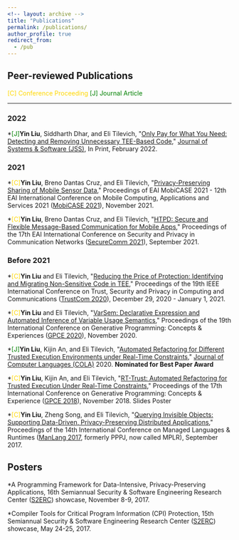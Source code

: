 ```yaml
---
<!-- layout: archive -->
title: "Publications"
permalink: /publications/
author_profile: true
redirect_from:
  - /pub
---
```


## Peer-reviewed Publications

<font color=Gold>[C] Conference Proceeding</font> <font color=Green>[J] Journal Article</font>
<!-- <font color=Gold>[C]</font> -->
<!-- <font color=Green>[J]</font> --> 
------

### 2022
  *<font color=Green>[J]</font>**Yin Liu**, Siddharth Dhar, and Eli Tilevich, "[Only Pay for What You Need: Detecting and Removing Unnecessary TEE-Based Code](https://people.cs.vt.edu/tilevich/papers/TEEInsourcingJSS.pdf),"  [Journal of Systems & Software (JSS)](https://www.journals.elsevier.com/journal-of-systems-and-software), In Print, February 2022. 

### 2021
  *<font color=Gold>[C]</font>**Yin Liu**, Breno Dantas Cruz, and Eli Tilevich, "[Privacy-Preserving Sharing of Mobile Sensor Data](https://people.cs.vt.edu/~tilevich/papers/GoBetween.pdf)," Proceedings of EAI MobiCASE 2021 - 12th EAI International Conference on Mobile Computing, Applications and Services 2021 ([MobiCASE 2021](https://mobicase.eai-conferences.org/2021/)), November 2021. 

  *<font color=Gold>[C]</font>**Yin Liu**, Breno Dantas Cruz, and Eli Tilevich, "[HTPD: Secure and Flexible Message-Based Communication for Mobile Apps](https://people.cs.vt.edu/~tilevich/papers/SecureComm2021.pdf)," Proceedings of the 17th EAI International Conference on Security and Privacy in Communication Networks ([SecureComm 2021](https://securecomm.eai-conferences.org/2021/)), September 2021.

### Before 2021
  *<font color=Gold>[C]</font>**Yin Liu** and Eli Tilevich, "[Reducing the Price of Protection: Identifying and Migrating Non-Sensitive Code in TEE](https://people.cs.vt.edu/tilevich/papers/TEE_Insourcing2020.pdf)," Proceedings of the 19th IEEE International Conference on Trust, Security and Privacy in Computing and Communications ([TrustCom 2020](https://dblp.org/db/conf/trustcom/trustcom2020.html)), December 29, 2020 - January 1, 2021. 

  *<font color=Gold>[C]</font>**Yin Liu** and Eli Tilevich, "[VarSem: Declarative Expression and Automated Inference of Variable Usage Semantics](https://people.cs.vt.edu/tilevich/papers/gpce2020.pdf)," Proceedings of the 19th International Conference on Generative Programming: Concepts & Experiences ([GPCE 2020](https://conf.researchr.org/home/gpce-2020?)), November 2020. 

  *<font color=Green>[J]</font>**Yin Liu**, Kijin An, and Eli Tilevich, "[Automated Refactoring for Different Trusted Execution Environments under Real-Time Constraints](https://people.cs.vt.edu/~tilevich/papers/RT_Trust_for_Journal.pdf)," [Journal of Computer Languages (COLA)](https://www.journals.elsevier.com/journal-of-computer-languages) 2020. **Nominated for Best Paper Award** 

  *<font color=Gold>[C]</font>**Yin Liu**, Kijin An, and Eli Tilevich, "[RT-Trust: Automated Refactoring for Trusted Execution Under Real-Time Constraints](https://people.cs.vt.edu/~tilevich/papers/cpi-gpce.pdf)," Proceedings of the 17th International Conference on Generative Programming: Concepts & Experience ([GPCE 2018](https://conf.researchr.org/track/gpce-2018/gpce-2018)), November 2018.  Slides   Poster

  *<font color=Gold>[C]</font>**Yin Liu**, Zheng Song, and Eli Tilevich, "[Querying Invisible Objects: Supporting Data-Driven, Privacy-Preserving Distributed Applications](https://people.cs.vt.edu/~tilevich/papers/obex-manlang.pdf)," Proceedings of the 14th International Conference on Managed Languages & Runtimes ([ManLang 2017](https://d3s.mff.cuni.cz/legacy/conferences/manlang17/?n=Main.HomePage), formerly PPPJ, now called MPLR), September 2017. 



## Posters
  *A Programming Framework for Data-Intensive, Privacy-Preserving Applications, 16th Semiannual Security & Software Engineering Research Center ([S2ERC](https://www.serc.net/)) showcase, November 8-9, 2017.

  *Compiler Tools for Critical Program Information (CPI) Protection, 15th Semiannual Security & Software Engineering Research Center ([S2ERC](https://www.serc.net/)) showcase, May 24-25, 2017.

<!-- {% if author.googlescholar %}
  You can also find my articles on <u><a href="{{author.googlescholar}}">my Google Scholar profile</a>.</u>
{% endif %}

{% include base_path %}

{% for post in site.publications reversed %}
  {% include archive-single.html %}
{% endfor %}
 -->
